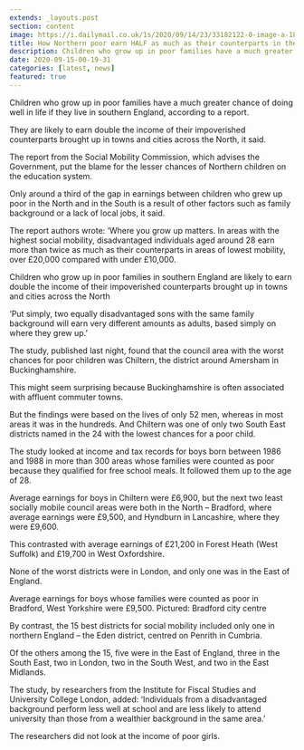 ```yaml
---
extends: _layouts.post
section: content
image: https://i.dailymail.co.uk/1s/2020/09/14/23/33182122-0-image-a-18_1600122716647.jpg 
title: How Northern poor earn HALF as much as their counterparts in the South 
description: Children who grow up in poor families have a much greater chance of earning more in life if they live in southern England, according to a report - over £20,000 compared with under £10,000. 
date: 2020-09-15-00-19-31 
categories: [latest, news] 
featured: true 
--- 
```

Children who grow up in poor families have a much greater chance of doing well in life if they live in southern England, according to a report.

They are likely to earn double the income of their impoverished counterparts brought up in towns and cities across the North, it said.

The report from the Social Mobility Commission, which advises the Government, put the blame for the lesser chances of Northern children on the education system.

Only around a third of the gap in earnings between children who grew up poor in the North and in the South is a result of other factors such as family background or a lack of local jobs, it said. 

The report authors wrote: ‘Where you grow up matters. In areas with the highest social mobility, disadvantaged individuals aged around 28 earn more than twice as much as their counterparts in areas of lowest mobility, over £20,000 compared with under £10,000. 

Children who grow up in poor families in southern England are likely to earn double the income of their impoverished counterparts brought up in towns and cities across the North

‘Put simply, two equally disadvantaged sons with the same family background will earn very different amounts as adults, based simply on where they grew up.’

The study, published last night, found that the council area with the worst chances for poor children was Chiltern, the district around Amersham in Buckinghamshire. 

This might seem surprising because Buckinghamshire is often associated with affluent commuter towns. 

But the findings were based on the lives of only 52 men, whereas in most areas it was in the hundreds. And Chiltern was one of only two South East districts named in the 24 with the lowest chances for a poor child. 

The study looked at income and tax records for boys born between 1986 and 1988 in more than 300 areas whose families were counted as poor because they qualified for free school meals. It followed them up to the age of 28. 

Average earnings for boys in Chiltern were £6,900, but the next two least socially mobile council areas were both in the North – Bradford, where average earnings were £9,500, and Hyndburn in Lancashire, where they were £9,600.

This contrasted with average earnings of £21,200 in Forest Heath (West Suffolk) and £19,700 in West Oxfordshire. 

None of the worst districts were in London, and only one was in the East of England. 

Average earnings for boys whose families were counted as poor in Bradford, West Yorkshire were £9,500. Pictured: Bradford city centre

By contrast, the 15 best districts for social mobility included only one in northern England – the Eden district, centred on Penrith in Cumbria.

Of the others among the 15, five were in the East of England, three in the South East, two in London, two in the South West, and two in the East Midlands.

The study, by researchers from the Institute for Fiscal Studies and University College London, added: ‘Individuals from a disadvantaged background perform less well at school and are less likely to attend university than those from a wealthier background in the same area.’

The researchers did not look at the income of poor girls. 


